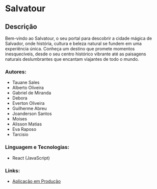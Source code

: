 # Salvatour

## Descrição

Bem-vindo ao Salvatour, o seu portal para descobrir a cidade mágica de Salvador, onde história, cultura e beleza natural se fundem em uma experiência única. Conheça um destino que promete momentos inesquecíveis, desde o seu centro histórico vibrante até as paisagens naturais deslumbrantes que encantam viajantes de todo o mundo.

### Autores:
- Tauane Sales 
- Alberto Oliveira
- Gabriel de Miranda
- Debora 
- Everton Oliveira
- Guilherme Abreu
- Joanderson Santos
- Moises
- Alisson Matias
- Eva Raposo
- Tarcisio

 ### Linguagem e Tecnologias:
- React (JavaScript)


### Links:
- [Aplicação em Produção](https://front.matc84.tauane.artadevs.tech/)